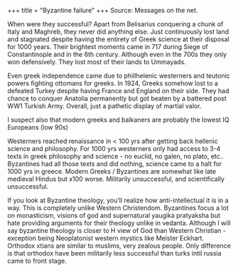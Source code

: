 +++
title = "Byzantine failure"
+++
Source: Messages on the net.


When were they successful? Apart from Belisarius conquering a chunk of Italy and Maghreb, they never did anything else. Just continuously lost land and stagnated despite having the entirety of Greek science at their disposal for 1000 years. Their brightest moments came in 717 during Siege of Constantinople and in the 6th century. Although even in the 700s they only won defensively. They lost most of their lands to Ummayads.

Even greek independence came due to phillhelenic westerners and teutonic powers fighting ottomans for greeks. In 1924, Greeks somehow lost to a defeated Turkey despite having France and England on their side. They had chance to conquer Anatolia permanently but got beaten by a battered post WW1 Turkish Army. Overall, just a pathetic display of martial valor.

I suspect also that modern greeks and balkaners are probably the lowest IQ Europeans (low 90s)

Westerners reached renaissance in < 100 yrs after getting back hellenic science and philosophy. For 1000 yrs westerners only had access to 3-4 texts in greek philosophy and science - no euclid, no galen, no plato,  etc..  Byzantines had all those texts and did nothing, science came to a halt for 1000 yrs in greece. Modern Greeks / Byzantines are somewhat like late medieval Hindus but x100 worse. Militarily unsuccessful, and scientifically unsuccessful.

If you look at Byzantine theology, you’ll realize how anti-intellectual it is in a way. This is completely unlike Western Christendom. Byzantines focus a lot on monasticism, visions of god and supernatural yaugika pratyaksha but hate providing arguments for their theology unlike in vedanta. Although I will say byzantine theology is closer to H view of God than Western Christian - exception being Neoplatonist western mystics like Meister Eckhart. Orthodox xtians are similar to muslims, very zealous people. Only difference is that orthodox have been militarily less successful than turks intil russia came to front stage.




